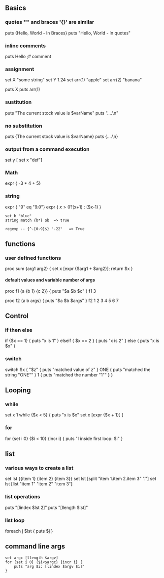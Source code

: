 ## Basics 

### quotes '"' and braces '{}' are similar
puts {Hello, World - In Braces}
puts "Hello, World - In quotes" 

### inline comments
puts Hello ;# comment

### assignment
set X "some string"
set Y 1.24
set arr(1) "apple"
set arr(2) "banana"

puts X
puts arr(1)

### sustitution
puts "The current stock value is $varName" 
puts "....\n"

### no substitution
puts {The current stock value is $varName} 
puts {....\n}

### output from a command execution
set y [ set x "def"]

### Math
expr { -3 * 4 + 5}

### string 
expr { "9" eq "9.0"}
expr { $x>0? ($x+1) : ($x-1) }

    set b "blue"
    string match {b*} $b  => true 

    regexp -- {^-[0-9]$} "-22"   => True 



## functions

### user defined functions
proc sum {arg1 arg2} {
    set x [expr {$arg1 + $arg2}];
    return $x
}

#### default values and variable number of args
proc f1 {a {b 1} {c 2}} {
    puts "$a $b $c"
}
f1 3

proc f2 {a b args} {
    puts "$a $b $args"
}
f2 1 2 3 4 5 6 7



## Control

### if then else
if {$x == 1} {
    puts "x is 1"
} elseif { $x == 2 } {
    puts "x is 2"
} else { 
    puts "x is $x"
}

### switch
switch $x {
    "$z" {
        puts "matched value of z"
    }
    ONE {
        puts "matched the string \"ONE\""
    }
    1 {
        puts "matched the number \"1\""
    }
}



## Looping

### while
set x 1
while {$x < 5} {
    puts "x is $x"
    set x [expr {$x + 1}]
}

### for
for {set i 0} {$i < 10} {incr i} {
    puts "I inside first loop: $i"
}



## list

### various ways to create a list
set lst {{item 1} {item 2} {item 3}}
set lst [split "item 1.item 2.item 3" "."]
set lst [list "item 1" "item 2" "item 3"]

### list operations
puts "[lindex $lst 2]"
puts "[llength $lst]"

### list loop
foreach j $lst {
    puts $j
}


## command line args
```
set argc [llength $argv]
for {set i 0} {$i<$argc} {incr i} {
    puts "arg $i: [lindex $argv $i]"
}
```

